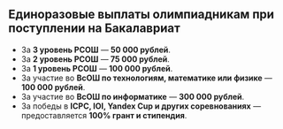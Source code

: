 ## Единоразовые выплаты олимпиадникам при поступлении на Бакалавриат
- За **3 уровень РСОШ** — **50 000 рублей**.
- За **2 уровень РСОШ** — **75 000 рублей**.
- За **1 уровень РСОШ** — **100 000 рублей**.
- За участие во **ВсОШ по технологиям, математике или физике** — **100 000 рублей**.
- За участие во **ВсОШ по информатике** — **300 000 рублей**.
- За победы в **ICPC, IOI, Yandex Cup и других соревнованиях** — предоставляется **100% грант и стипендия**.